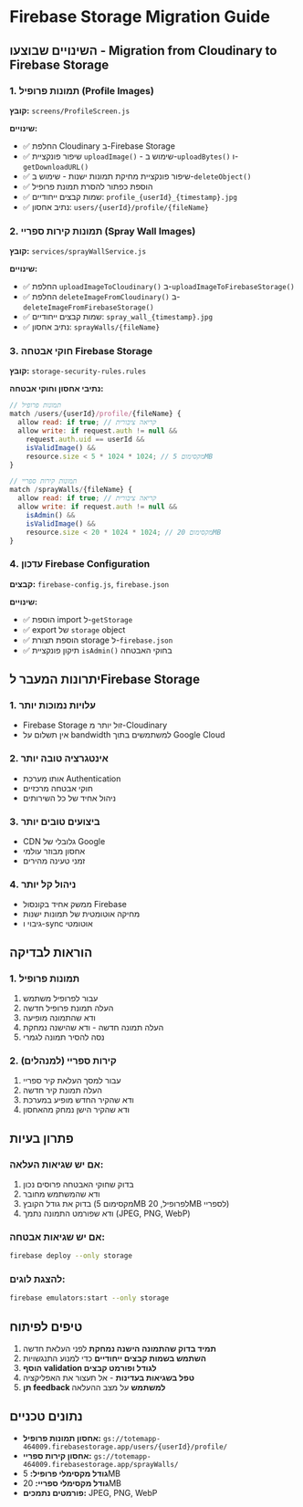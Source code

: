 # Firebase Storage Migration Guide

## השינויים שבוצעו - Migration from Cloudinary to Firebase Storage

### 1. תמונות פרופיל (Profile Images)

**קובץ:** `screens/ProfileScreen.js`

**שינויים:**

- ✅ החלפת Cloudinary ב-Firebase Storage
- ✅ שיפור פונקציית `uploadImage()` - שימוש ב-`uploadBytes()` ו-`getDownloadURL()`
- ✅ שיפור פונקציית מחיקת תמונות ישנות - שימוש ב-`deleteObject()`
- ✅ הוספת כפתור להסרת תמונת פרופיל
- ✅ שמות קבצים ייחודיים: `profile_{userId}_{timestamp}.jpg`
- ✅ נתיב אחסון: `users/{userId}/profile/{fileName}`

### 2. תמונות קירות ספריי (Spray Wall Images)

**קובץ:** `services/sprayWallService.js`

**שינויים:**

- ✅ החלפת `uploadImageToCloudinary()` ב-`uploadImageToFirebaseStorage()`
- ✅ החלפת `deleteImageFromCloudinary()` ב-`deleteImageFromFirebaseStorage()`
- ✅ שמות קבצים ייחודיים: `spray_wall_{timestamp}.jpg`
- ✅ נתיב אחסון: `sprayWalls/{fileName}`

### 3. חוקי אבטחה Firebase Storage

**קובץ:** `storage-security-rules.rules`

**נתיבי אחסון וחוקי אבטחה:**

```javascript
// תמונות פרופיל
match /users/{userId}/profile/{fileName} {
  allow read: if true; // קריאה ציבורית
  allow write: if request.auth != null &&
    request.auth.uid == userId &&
    isValidImage() &&
    resource.size < 5 * 1024 * 1024; // מקסימום 5MB
}

// תמונות קירות ספריי
match /sprayWalls/{fileName} {
  allow read: if true; // קריאה ציבורית
  allow write: if request.auth != null &&
    isAdmin() &&
    isValidImage() &&
    resource.size < 20 * 1024 * 1024; // מקסימום 20MB
}
```

### 4. עדכון Firebase Configuration

**קבצים:** `firebase-config.js`, `firebase.json`

**שינויים:**

- ✅ הוספת import ל-`getStorage`
- ✅ export של `storage` object
- ✅ הוספת תצורת storage ל-`firebase.json`
- ✅ תיקון פונקציית `isAdmin()` בחוקי האבטחה

## יתרונות המעבר לFirebase Storage

### 1. **עלויות נמוכות יותר**

- Firebase Storage זול יותר מ-Cloudinary
- אין תשלום על bandwidth למשתמשים בתוך Google Cloud

### 2. **אינטגרציה טובה יותר**

- אותו מערכת Authentication
- חוקי אבטחה מרכזיים
- ניהול אחיד של כל השירותים

### 3. **ביצועים טובים יותר**

- CDN גלובלי של Google
- אחסון מבוזר עולמי
- זמני טעינה מהירים

### 4. **ניהול קל יותר**

- ממשק אחיד בקונסול Firebase
- מחיקה אוטומטית של תמונות ישנות
- גיבוי ו-sync אוטומטי

## הוראות לבדיקה

### 1. תמונות פרופיל

1. עבור לפרופיל משתמש
2. העלה תמונת פרופיל חדשה
3. ודא שהתמונה מופיעה
4. העלה תמונה חדשה - ודא שהישנה נמחקת
5. נסה להסיר תמונה לגמרי

### 2. קירות ספריי (למנהלים)

1. עבור למסך העלאת קיר ספריי
2. העלה תמונת קיר חדשה
3. ודא שהקיר החדש מופיע במערכת
4. ודא שהקיר הישן נמחק מהאחסון

## פתרון בעיות

### אם יש שגיאות העלאה:

1. בדוק שחוקי האבטחה פרוסים נכון
2. ודא שהמשתמש מחובר
3. בדוק את גודל הקובץ (מקסימום 5MB לפרופיל, 20MB לספריי)
4. ודא שפורמט התמונה נתמך (JPEG, PNG, WebP)

### אם יש שגיאות אבטחה:

```bash
firebase deploy --only storage
```

### להצגת לוגים:

```bash
firebase emulators:start --only storage
```

## טיפים לפיתוח

1. **תמיד בדוק שהתמונה הישנה נמחקת** לפני העלאת חדשה
2. **השתמש בשמות קבצים ייחודיים** כדי למנוע התנגשויות
3. **הוסף validation לגודל ופורמט קבצים**
4. **טפל בשגיאות בעדינות** - אל תעצור את האפליקציה
5. **תן feedback למשתמש** על מצב ההעלאה

## נתונים טכניים

- **אחסון תמונות פרופיל:** `gs://totemapp-464009.firebasestorage.app/users/{userId}/profile/`
- **אחסון קירות ספריי:** `gs://totemapp-464009.firebasestorage.app/sprayWalls/`
- **גודל מקסימלי פרופיל:** 5MB
- **גודל מקסימלי ספריי:** 20MB
- **פורמטים נתמכים:** JPEG, PNG, WebP
